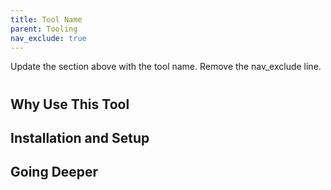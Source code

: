 ```yaml
--- 
title: Tool Name
parent: Tooling
nav_exclude: true
---
```


Update the section above with the tool name. Remove the nav_exclude line.


# <Replace with Tool Name>


##  Why Use This Tool


## Installation and Setup


## Going Deeper
